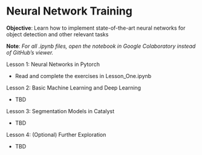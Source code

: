 # Neural Network Training

**Objective**: Learn how to implement state-of-the-art neural networks for object detection and other relevant tasks 

**Note**: *For all .ipynb files, open the notebook in Google Colaboratory instead of GitHub’s viewer.*

Lesson 1: Neural Networks in Pytorch
+ Read and complete the exercises in Lesson_One.ipynb

Lesson 2: Basic Machine Learning and Deep Learning 
+ TBD

Lesson 3: Segmentation Models in Catalyst 
+ TBD

Lesson 4: (Optional) Further Exploration 
+ TBD
